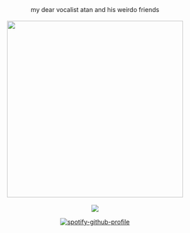   <div align="center">
my dear vocalist atan and his weirdo friends<br></br>
<img src="https://file.garden/ZlHfQt_wRDoV_nTp/qDWenaAFBRSHWno3bTi3I4V0q8qhK_HjpHiwVtwfW0_FZNPvK1l0HQMJbIKFSQYgu7aofheZCj0ubSJijwiXJQ.webp" width="400">
<br></br><img src="https://komarev.com/ghpvc/?username=dallydaleon&label=CATHYS+CLEARED&color=00ff00&base=1000000&style=plastic">

[![spotify-github-profile](https://spotify-github-profile.kittinanx.com/api/view?uid=it2ib0xsv0lcpad20hktrepj9&cover_image=true&theme=novatorem&show_offline=false&background_color=121212&interchange=false&bar_color=53b14f&bar_color_cover=false)](https://youtu.be/xHa6a3FtPJg?si=Yg89uBRatoaSeaUi)
